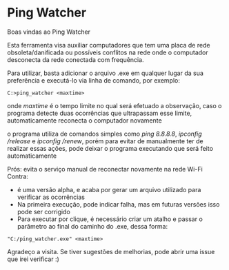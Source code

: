# Ping Watcher

Boas vindas ao Ping Watcher

Esta ferramenta visa auxiliar computadores que tem uma placa de rede obsoleta/danificada ou possíveis conflitos na rede onde o computador desconecta da rede conectada com frequência.

Para utilizar, basta adicionar o arquivo .exe em qualquer lugar da sua preferência e executá-lo via linha de comando, por exemplo:

`C:>ping_watcher <maxtime>`

onde *maxtime* é o tempo limite no qual será efetuado a observação, caso o programa detecte duas ocorrências que ultrapassam esse limite, automaticamente reconecta o computador novamente

o programa utiliza de comandos simples como *ping 8.8.8.8*, *ipconfig /release* e *ipconfig /renew*, porém para evitar de manualmente ter de realizar essas ações, pode deixar o programa executando que será feito automaticamente

Prós: evita o serviço manual de reconectar novamente na rede Wi-Fi
Contra:
 - é uma versão alpha, e acaba por gerar um arquivo utilizado para verificar as ocorrências
 - Na primeira execução, pode indicar falha, mas em futuras versões isso pode ser corrigido
 - Para executar por clique, é necessário criar um atalho e passar o parâmetro <maxtime> ao final do caminho do .exe, dessa forma:

`"C:/ping_watcher.exe" <maxtime>`

Agradeço a visita. Se tiver sugestões de melhorias, pode abrir uma issue que irei verificar :)
